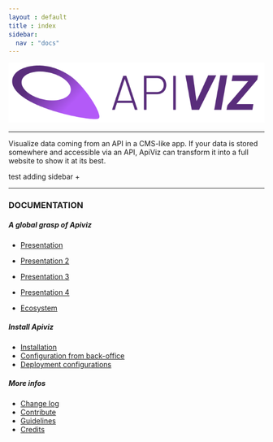```yaml
---
layout : default
title : index
sidebar:
  nav : "docs"
---
```



![APIVIZ-BRAND](./static/logos/logo_apiviz_15.png)

-------

Visualize data coming from an API in a CMS-like app. 
If your data is stored somewhere and accessible via an API, ApiViz can transform it into a full website to show it at its best. 

test adding sidebar + 

--------

### DOCUMENTATION 


##### A global grasp of Apiviz
- [Presentation](/docs/presentation/screenshots)
- [Presentation 2](/presentation/screenshots)
- [Presentation 3](/_docs/PRESENTATION.md)
- [Presentation 4](/apiviz-frontend/presentation/screenshots)

- [Ecosystem](/ECOSYSTEM.md)

##### Install Apiviz
- [Installation](/_docs/INSTALLATION.md)
- [Configuration from back-office](/_docs/BACKOFFICE.md)
- [Deployment configurations](/_docs/DEPLOY_CONFIGS.md)

##### More infos
- [Change log](/_docs/CHANGELOG.md)
- [Contribute](/_docs/CONTRIBUTE.md)
- [Guidelines](/_docs/GUIDELINES.md)
- [Credits](/_docs/CREDITS.md)


